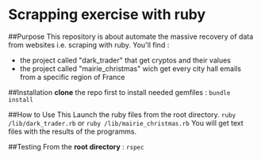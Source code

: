 # Scrapping exercise with ruby

##Purpose
This repository is about automate the massive recovery of data from websites i.e. scraping with ruby. 
You'll find :
* the project called "dark_trader" that get cryptos and their values
* the project called "mairie_christmas" wich get every city hall emails from a specific region of France

##Installation
**clone** the repo first
to install needed gemfiles :
```bundle install ```

##How to Use This
Launch the ruby files from the root directory.
```ruby /lib/dark_trader.rb```
or
```ruby /lib/mairie_christmas.rb```
You will get text files with the results of the programms.

##Testing
From the **root directory** :
```rspec```
